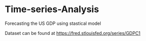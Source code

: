  # Time-series-Analysis
Forecasting the US GDP using stastical model

Dataset can be found at https://fred.stlouisfed.org/series/GDPC1

